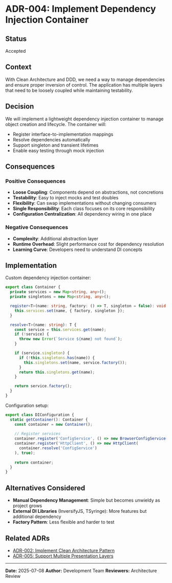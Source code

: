 # ADR-004: Implement Dependency Injection Container

## Status
Accepted

## Context
With Clean Architecture and DDD, we need a way to manage dependencies and ensure proper inversion of control. The application has multiple layers that need to be loosely coupled while maintaining testability.

## Decision
We will implement a lightweight dependency injection container to manage object creation and lifecycle. The container will:

- Register interface-to-implementation mappings
- Resolve dependencies automatically
- Support singleton and transient lifetimes
- Enable easy testing through mock injection

## Consequences

### Positive Consequences
- **Loose Coupling**: Components depend on abstractions, not concretions
- **Testability**: Easy to inject mocks and test doubles
- **Flexibility**: Can swap implementations without changing consumers
- **Single Responsibility**: Each class focuses on its core responsibility
- **Configuration Centralization**: All dependency wiring in one place

### Negative Consequences
- **Complexity**: Additional abstraction layer
- **Runtime Overhead**: Slight performance cost for dependency resolution
- **Learning Curve**: Developers need to understand DI concepts

## Implementation
Custom dependency injection container:

```typescript
export class Container {
  private services = new Map<string, any>();
  private singletons = new Map<string, any>();

  register<T>(name: string, factory: () => T, singleton = false): void {
    this.services.set(name, { factory, singleton });
  }

  resolve<T>(name: string): T {
    const service = this.services.get(name);
    if (!service) {
      throw new Error(`Service ${name} not found`);
    }

    if (service.singleton) {
      if (!this.singletons.has(name)) {
        this.singletons.set(name, service.factory());
      }
      return this.singletons.get(name);
    }

    return service.factory();
  }
}
```

Configuration setup:

```typescript
export class DIConfiguration {
  static getContainer(): Container {
    const container = new Container();
    
    // Register services
    container.register('ConfigService', () => new BrowserConfigService(), true);
    container.register('HttpClient', () => new HttpClient(
      container.resolve('ConfigService')
    ), true);
    
    return container;
  }
}
```

## Alternatives Considered
- **Manual Dependency Management**: Simple but becomes unwieldy as project grows
- **External DI Libraries** (InversifyJS, TSyringe): More features but additional dependency
- **Factory Pattern**: Less flexible and harder to test

## Related ADRs
- [ADR-002: Implement Clean Architecture Pattern](./002-clean-architecture.md)
- [ADR-005: Support Multiple Presentation Layers](./005-multiple-presentation-layers.md)

---

**Date:** 2025-07-08
**Author:** Development Team
**Reviewers:** Architecture Review
